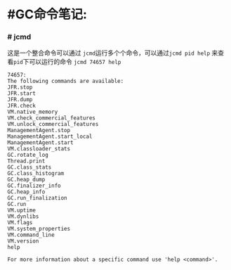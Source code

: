 # #GC命令笔记:
### # jcmd
这是一个整合命令可以通过 `jcmd`运行多个个命令，可以通过`jcmd pid help` 来查看`pid`下可以运行的命令
```jcmd 74657 help```
```shell
74657:
The following commands are available:
JFR.stop
JFR.start
JFR.dump
JFR.check
VM.native_memory
VM.check_commercial_features
VM.unlock_commercial_features
ManagementAgent.stop
ManagementAgent.start_local
ManagementAgent.start
VM.classloader_stats
GC.rotate_log
Thread.print
GC.class_stats
GC.class_histogram
GC.heap_dump
GC.finalizer_info
GC.heap_info
GC.run_finalization
GC.run
VM.uptime
VM.dynlibs
VM.flags
VM.system_properties
VM.command_line
VM.version
help

For more information about a specific command use 'help <command>'.
```